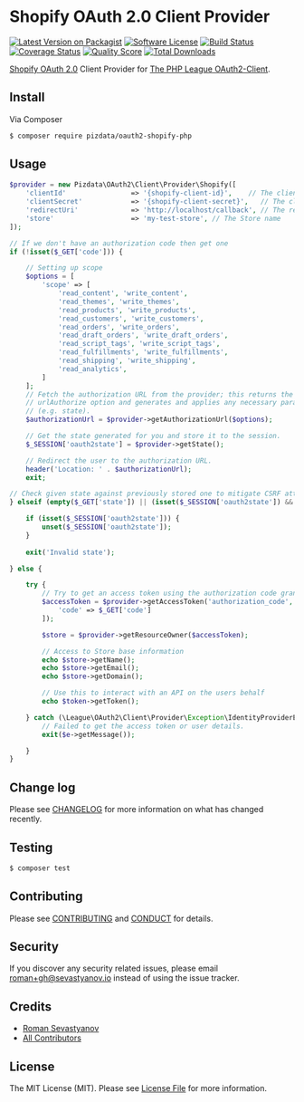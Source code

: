 # Shopify OAuth 2.0 Client Provider

[![Latest Version on Packagist][ico-version]][link-packagist]
[![Software License][ico-license]](LICENSE.md)
[![Build Status][ico-travis]][link-travis]
[![Coverage Status][ico-scrutinizer]][link-scrutinizer]
[![Quality Score][ico-code-quality]][link-code-quality]
[![Total Downloads][ico-downloads]][link-downloads]

[Shopify OAuth 2.0][link-oauth2-shopify] Client Provider for [The PHP League OAuth2-Client][link-oauth2-league].

## Install

Via Composer

``` bash
$ composer require pizdata/oauth2-shopify-php
```

## Usage

``` php
$provider = new Pizdata\OAuth2\Client\Provider\Shopify([
    'clientId'                => '{shopify-client-id}',    // The client ID assigned to you by the Shopify
    'clientSecret'            => '{shopify-client-secret}',   // The client password assigned to you by the Shopify
    'redirectUri'             => 'http://localhost/callback', // The redirect URI assigned to you
    'store'                   => 'my-test-store', // The Store name
]);

// If we don't have an authorization code then get one
if (!isset($_GET['code'])) {

    // Setting up scope
    $options = [
        'scope' => [
            'read_content', 'write_content',
            'read_themes', 'write_themes',
            'read_products', 'write_products',
            'read_customers', 'write_customers',
            'read_orders', 'write_orders',
            'read_draft_orders', 'write_draft_orders',
            'read_script_tags', 'write_script_tags',
            'read_fulfillments', 'write_fulfillments',
            'read_shipping', 'write_shipping',
            'read_analytics',
        ]
    ];
    // Fetch the authorization URL from the provider; this returns the
    // urlAuthorize option and generates and applies any necessary parameters
    // (e.g. state).
    $authorizationUrl = $provider->getAuthorizationUrl($options);

    // Get the state generated for you and store it to the session.
    $_SESSION['oauth2state'] = $provider->getState();

    // Redirect the user to the authorization URL.
    header('Location: ' . $authorizationUrl);
    exit;

// Check given state against previously stored one to mitigate CSRF attack
} elseif (empty($_GET['state']) || (isset($_SESSION['oauth2state']) && $_GET['state'] !== $_SESSION['oauth2state'])) {

    if (isset($_SESSION['oauth2state'])) {
        unset($_SESSION['oauth2state']);
    }
    
    exit('Invalid state');

} else {

    try {
        // Try to get an access token using the authorization code grant.
        $accessToken = $provider->getAccessToken('authorization_code', [
            'code' => $_GET['code']
        ]);

        $store = $provider->getResourceOwner($accessToken);

        // Access to Store base information
        echo $store->getName();
        echo $store->getEmail();
        echo $store->getDomain();

        // Use this to interact with an API on the users behalf
        echo $token->getToken();

    } catch (\League\OAuth2\Client\Provider\Exception\IdentityProviderException $e) {
        // Failed to get the access token or user details.
        exit($e->getMessage());

    }
}

```

## Change log

Please see [CHANGELOG](CHANGELOG.md) for more information on what has changed recently.

## Testing

``` bash
$ composer test
```

## Contributing

Please see [CONTRIBUTING](CONTRIBUTING.md) and [CONDUCT](CONDUCT.md) for details.

## Security

If you discover any security related issues, please email roman+gh@sevastyanov.io instead of using the issue tracker.

## Credits

- [Roman Sevastyanov][link-author]
- [All Contributors][link-contributors]

## License

The MIT License (MIT). Please see [License File](LICENSE.md) for more information.

[ico-version]: https://img.shields.io/packagist/v/pizdata/oauth2-shopify-php.svg?style=flat-square
[ico-license]: https://img.shields.io/badge/license-MIT-brightgreen.svg?style=flat-square
[ico-travis]: https://img.shields.io/travis/pizdata/oauth2-shopify-php/master.svg?style=flat-square
[ico-scrutinizer]: https://img.shields.io/scrutinizer/coverage/g/pizdata/oauth2-shopify-php.svg?style=flat-square
[ico-code-quality]: https://img.shields.io/scrutinizer/g/pizdata/oauth2-shopify-php.svg?style=flat-square
[ico-downloads]: https://img.shields.io/packagist/dt/pizdata/oauth2-shopify-php.svg?style=flat-square

[link-packagist]: https://packagist.org/packages/pizdata/oauth2-shopify-php
[link-travis]: https://travis-ci.org/pizdata/oauth2-shopify-php
[link-scrutinizer]: https://scrutinizer-ci.com/g/pizdata/oauth2-shopify-php/code-structure
[link-code-quality]: https://scrutinizer-ci.com/g/pizdata/oauth2-shopify-php
[link-downloads]: https://packagist.org/packages/pizdata/oauth2-shopify-php
[link-author]: https://github.com/sevastyanovio
[link-contributors]: ../../contributors
[link-oauth2-league]: https://github.com/thephpleague/oauth2-client
[link-oauth2-shopify]: https://help.shopify.com/api/getting-started/authentication/oauth
